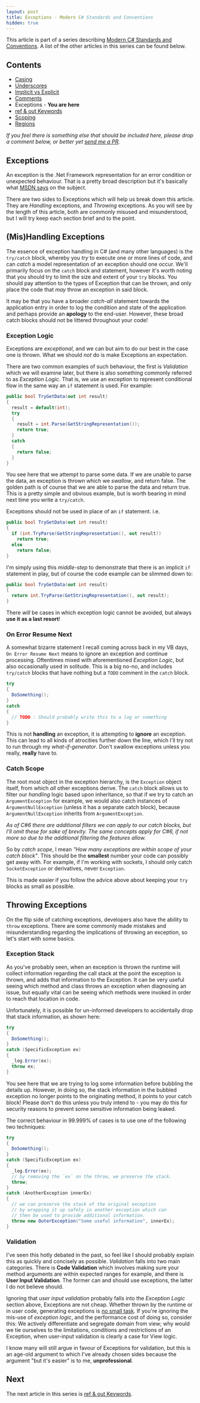 ```yaml
---
layout: post
title: Exceptions - Modern C# Standards and Conventions
hidden: true
---
```


This article is part of a series describing [Modern C# Standards and Conventions](http://blog.devbot.net/standards). A list of the other articles in this series can be found below.

## Contents

* [Casing](http://blog.devbot.net/conventions-casing)
* [Underscores](http://blog.devbot.net/conventions-underscores)
* [Implicit vs Explicit](http://blog.devbot.net/conventions-implicit)
* [Comments](http://blog.devbot.net/conventions-comments)
* Exceptions - **You are here**
* [ref & out Keywords](http://blog.devbot.net/conventions-refs)
* [Scoping](http://blog.devbot.net/conventions-scoping)
* [Regions](http://blog.devbot.net/conventions-regions)

_If you feel there is something else that should be included here, please drop a comment below, or better yet [send me a PR](https://github.com/smudge202/smudge202.github.io)._

## Exceptions

An exception is the .Net Framework representation for an error condition or unexpected behaviour. That is a pretty broad description but it's basically what [MSDN says](https://msdn.microsoft.com/en-us/library/5b2yeyab(v=vs.110).aspx) on the subject.

There are two sides to Exceptions which will help us break down this article. They are _Handling_ exceptions, and _Throwing_ exceptions. As you will see by the length of this article, both are commonly misused and misunderstood, but I will try keep each section brief and to the point.

## (Mis)Handling Exceptions

The essence of exception handling in C# (and many other languages) is the `try/catch` block, whereby you _try_ to execute one or more lines of code, and can _catch_ a model representation of an exception should one occur. We'll primarily focus on the `catch` block and statement, however it's worth noting that you should try to limit the size and extent of your `try` blocks. You should pay attention to the types of Exception that can be thrown, and only place the code that _may_ throw an exception in said block.

It may be that you have a broader _catch-all_ statement towards the application entry in order to log the condition and state of the application and perhaps provide an **apology** to the end-user. However, these broad catch blocks should not be littered throughout your code!

### Exception Logic

Exceptions are _exceptional_, and we can but aim to do our best in the case one is thrown. What we should *not* do is make Exceptions an expectation. 

There are two common examples of such behaviour, the first is _Validation_ which we will examine later, but there is also something commonly referred to as _Exception Logic_. That is, we use an exception to represent conditional flow in the same way an `if` statement is used. For example:

```c#
public bool TryGetData(out int result)
{
  result = default(int);
  try
  {
    result = int.Parse(GetStringRepresentation());
    return true;
  }
  catch
  {
    return false;
  }
}
```

You see here that we attempt to parse some data. If we are unable to parse the data, an exception is thrown which we _swallow_, and return false. The golden path is of course that we are able to parse the data and return true. This is a pretty simple and obvious example, but is worth bearing in mind next time you write a `try/catch`.

Exceptions should not be used in place of an `if` statement. i.e.

```c#
public bool TryGetData(out int result)
{
  if (int.TryParse(GetStringRepresentation(), out result))
    return true;
  else
    return false;
}
```

I'm simply using this _middle-step_ to demonstrate that there is an implicit `if` statement in play, but of course the code example can be slimmed down to:

```c#
public bool TryGetData(out int result)
{
  return int.TryParse(GetStringRepresentation(), out result);
}
```

There _will_ be cases in which exception logic cannot be avoided, but always **use it as a last resort**!

### On Error Resume Next

A somewhat bizarre statement I recall coming across back in my VB days, `On Error Resume Next` means to ignore an exception and continue processing. Oftentimes mixed with aforementioned _Exception Logic_, but also occasionally used in solitude. This is a big no-no, and includes `try/catch` blocks that have nothing but a `TODO` comment in the `catch` block.

```c#
try
{
  DoSomething();
}
catch
{
  // TODO : Should probably write this to a log or something
}
```

This is not **handling** an exception, it is attempting to **ignore** an exception. This can lead to all kinds of atrocities further down the line, which I'll try not to run through my _what-if-generator_. Don't swallow exceptions unless you really, **really** have to.

### Catch Scope

The root most object in the exception hierarchy, is the `Exception` object itself, from which _all_ other exceptions derive. The `catch` block allows us to filter our _handling_ logic based upon inheritance, so that if we try to catch an `ArgumentException` for example, we would also catch instances of `ArgumentNullException` (unless it has a separate catch block), because `ArgumentNullException` inherits from `ArgumentException`.

_As of C#6 there are additional filters we can apply to our catch blocks, but I'll omit these for sake of brevity. The same concepts apply for C#6, if not more so due to the additional filtering the features allow._

So by _catch scope_, I mean _"How many exceptions are within scope of your catch block"_. This should be the **smallest** number your code can possibly get away with. For example, if I'm working with sockets, I should only catch `SocketException` or derivatives, never `Exception`.

This is made easier if you follow the advice above about keeping your `try` blocks as small as possible.

## Throwing Exceptions

On the flip side of catching exceptions, developers also have the ability to `throw` exceptions. There are some commonly made mistakes and misunderstanding regarding the implications of throwing an exception, so let's start with some basics.

### Exception Stack

As you've probably seen, when an exception is thrown the runtime will collect information regarding the call stack at the point the exception is thrown, and adds that information to the Exception. It can be very useful seeing which method and class throws an exception when diagnosing an issue, but equally vital can be seeing which methods were invoked in order to reach that location in code.

Unfortunately, it is possible for un-informed developers to accidentally drop that stack information, as shown here:

```c#
try
{
  DoSomething();
}
catch (SpecificException ex)
{
  _log.Error(ex);
  throw ex;
}
```

You see here that we are trying to log some information before bubbling the details up. However, in doing so, the stack information in the bubbled exception no longer points to the originating method, it points to your catch block! Please don't do this unless you truly intend to - you may do this for security reasons to prevent some sensitive information being leaked.

The correct behaviour in 99.999% of cases is to use one of the following two techniques:

```c#
try
{
  DoSomething();
}
catch (SpecificException ex)
{
  _log.Error(ex);
  // by removing the `ex` on the throw, we preserve the stack.
  throw; 
}
catch (AnotherException innerEx)
{
  // we can preserve the stack of the original exception
  // by wrapping it up safely in another exception which can 
  // then be used to provide additional information.
  throw new OuterException("Some useful information", innerEx);
}

```

### Validation

I've seen this hotly debated in the past, so feel like I should probably explain this as quickly and concisely as possible. _Validation_ falls into two main categories. There is **Code Validation** which involves making sure your method arguments are within expected ranges for example, and there is **User Input Validation**. The former can and should use exceptions, the latter I do not believe should.

Ignoring that _user input validation_ probably falls into the _Exception Logic_ section above, Exceptions are not cheap. Whether thrown by the runtime or in user code, generating exceptions is [no small task](http://blogs.msdn.com/b/ricom/archive/2006/09/25/771142.aspx). If you're ignoring the mis-use of _exception logic_, and the performance cost of doing so, consider this: We actively differentiate and segregate domain from view; why would we tie ourselves to the limitations, conditions and restrictions of an Exception, when user-input validation is clearly a case for View logic.

I know many will still argue in favour of Exceptions for validation, but this is an age-old argument to which I've already chosen sides because the argument "but it's easier" is to me, **unprofessional**.

## Next

The next article in this series is [ref & out Keywords](http://blog.devbot.net/conventions-refs).
